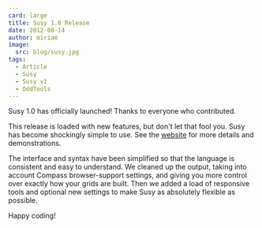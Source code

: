 ```yaml
---
card: large
title: Susy 1.0 Release
date: 2012-08-14
author: miriam
image:
  src: blog/susy.jpg
tags:
  - Article
  - Susy
  - Susy v1
  - OddTools
---
```


Susy 1.0 has officially launched!
Thanks to everyone who contributed.

This release is loaded with new features,
but don't let that fool you.
Susy has become shockingly simple to use.
See the [website][susy] for more details and demonstrations.

[susy]: http://susy.oddbird.net/

The interface and syntax have been simplified
so that the language is consistent and easy to understand.
We cleaned up the output,
taking into account Compass browser-support settings,
and giving you more control over exactly how your grids are built.
Then we added a load of responsive tools
and optional new settings
to make Susy as absolutely flexible as possible.

Happy coding!
